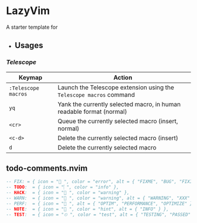 # LazyVim

A starter template for [ ](https://github.com/LazyVim/LazyVim)

- ## Usages

### _Telescope_

| Keymap              | Action                                                               |
| ------------------- | -------------------------------------------------------------------- |
| `:Telescope macros` | Launch the Telescope extension using the `Telescope macros` command  |
| `yq`                | Yank the currently selected macro, in human readable format (normal) |
| `<cr>`              | Queue the currently selected macro (insert, normal)                  |
| `<c-d>`             | Delete the currently selected macro (insert)                         |
| `d`                 | Delete the currently selected macro                                  |

## todo-comments.nvim

```lua
-- FIX: = { icon = " ", color = "error", alt = { "FIXME", "BUG", "FIXIT", "ISSUE" }, },
-- TODO:  = { icon = " ", color = "info" },
-- HACK:  = { icon = " ", color = "warning" },
-- WARN:  = { icon = " ", color = "warning", alt = { "WARNING", "XXX" } },
-- PERF:  = { icon = " ", alt = { "OPTIM", "PERFORMANCE", "OPTIMIZE" } },
-- NOTE:  = { icon = " ", color = "hint", alt = { "INFO" } },
-- TEST:  = { icon = "⏲ ", color = "test", alt = { "TESTING", "PASSED", "FAILED" } },
```
